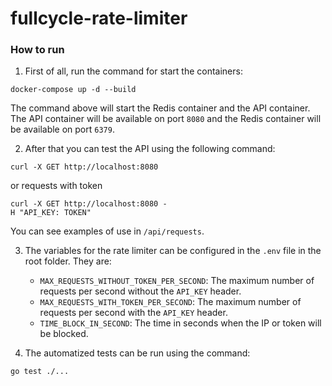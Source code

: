 # fullcycle-rate-limiter

### How to run

1) First of all, run the command for start the containers:

```
docker-compose up -d --build
```

The command above will start the Redis container and the API container. The API container will be available on port `8080` and the Redis container will be available on port `6379`.

2) After that you can test the API using the following command:

```
curl -X GET http://localhost:8080
```

or requests with token

```
curl -X GET http://localhost:8080 -
H "API_KEY: TOKEN"
```

You can see examples of use in `/api/requests`.

3) The variables for the rate limiter can be configured in the `.env` file in the root folder. They are:
   - `MAX_REQUESTS_WITHOUT_TOKEN_PER_SECOND`: The maximum number of requests per second without the `API_KEY` header.
   - `MAX_REQUESTS_WITH_TOKEN_PER_SECOND`: The maximum number of requests per second with the `API_KEY` header.
   - `TIME_BLOCK_IN_SECOND`: The time in seconds when the IP or token will be blocked.

4) The automatized tests can be run using the command:

```
go test ./...
```